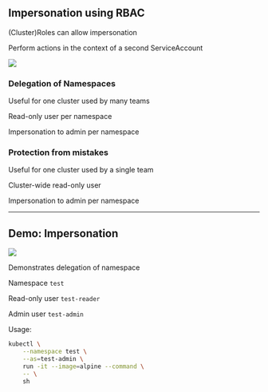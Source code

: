 ## Impersonation using RBAC

(Cluster)Roles can allow impersonation [](https://kubernetes.io/docs/reference/access-authn-authz/authentication/#user-impersonation)

Perform actions in the context of a second ServiceAccount

![](120_kubernetes/rbac/impersonation.drawio.svg) <!-- .element: style="float: right; width: 40%;" -->

### Delegation of Namespaces

Useful for one cluster used by many teams

Read-only user per namespace

Impersonation to admin per namespace

### Protection from mistakes

Useful for one cluster used by a single team

Cluster-wide read-only user

Impersonation to admin per namespace

---

## Demo: Impersonation [<i class="fa fa-comment-code"></i>](https://github.com/nicholasdille/container-slides/blob/master/120_kubernetes/rbac/impersonation.demo "impersonation.demo")

![](120_kubernetes/rbac/demo.drawio.svg) <!-- .element: style="float: right; width: 40%;" -->

Demonstrates delegation of namespace

Namespace `test`

Read-only user `test-reader`

Admin user `test-admin`

Usage:

```bash [3]
kubectl \
    --namespace test \
    --as=test-admin \
    run -it --image=alpine --command \
    -- \
    sh
```